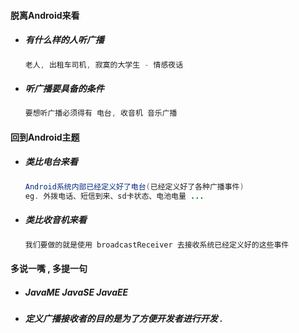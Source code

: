 #### 脱离Android来看

* ##### 有什么样的人听广播

  ```java
  老人, 出租车司机, 寂寞的大学生 - 情感夜话
  ```
* ##### 听广播要具备的条件

  ```java
  要想听广播必须得有 电台, 收音机 音乐广播
  ```

#### 回到Android主题

* ##### 类比电台来看

  ```java
  Android系统内部已经定义好了电台(已经定义好了各种广播事件)
  eg. 外拨电话、短信到来、sd卡状态、电池电量 ...
  ```
* ##### 类比收音机来看

  ```java
  我们要做的就是使用 broadcastReceiver 去接收系统已经定义好的这些事件
  ```

#### 多说一嘴 , 多提一句

* ##### JavaME JavaSE JavaEE
* ##### 定义广播接收者的目的是为了方便开发者进行开发 .




